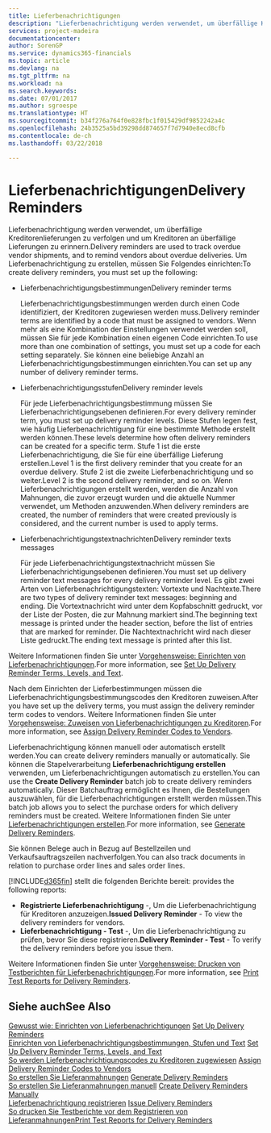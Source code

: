 ```yaml
---
title: Lieferbenachrichtigungen
description: "Lieferbenachrichtigung werden verwendet, um überfällige Kreditorenlieferungen zu verfolgen und um Kreditoren an überfällige Lieferungen zu erinnern."
services: project-madeira
documentationcenter: 
author: SorenGP
ms.service: dynamics365-financials
ms.topic: article
ms.devlang: na
ms.tgt_pltfrm: na
ms.workload: na
ms.search.keywords: 
ms.date: 07/01/2017
ms.author: sgroespe
ms.translationtype: HT
ms.sourcegitcommit: b34f276a764f0e828fbc1f015429df9852242a4c
ms.openlocfilehash: 24b3525a5bd39298dd874657f7d7940e8ecd8cfb
ms.contentlocale: de-ch
ms.lasthandoff: 03/22/2018

---
```

# <a name="delivery-reminders"></a><span data-ttu-id="d810b-103">Lieferbenachrichtigungen</span><span class="sxs-lookup"><span data-stu-id="d810b-103">Delivery Reminders</span></span>
<span data-ttu-id="d810b-104">Lieferbenachrichtigung werden verwendet, um überfällige Kreditorenlieferungen zu verfolgen und um Kreditoren an überfällige Lieferungen zu erinnern.</span><span class="sxs-lookup"><span data-stu-id="d810b-104">Delivery reminders are used to track overdue vendor shipments, and to remind vendors about overdue deliveries.</span></span> <span data-ttu-id="d810b-105">Um Lieferbenachrichtigung zu erstellen, müssen Sie Folgendes einrichten:</span><span class="sxs-lookup"><span data-stu-id="d810b-105">To create delivery reminders, you must set up the following:</span></span>  

- <span data-ttu-id="d810b-106">Lieferbenachrichtigungsbestimmungen</span><span class="sxs-lookup"><span data-stu-id="d810b-106">Delivery reminder terms</span></span>  

    <span data-ttu-id="d810b-107">Lieferbenachrichtigungsbestimmungen werden durch einen Code identifiziert, der Kreditoren zugewiesen werden muss.</span><span class="sxs-lookup"><span data-stu-id="d810b-107">Delivery reminder terms are identified by a code that must be assigned to vendors.</span></span> <span data-ttu-id="d810b-108">Wenn mehr als eine Kombination der Einstellungen verwendet werden soll, müssen Sie für jede Kombination einen eigenen Code einrichten.</span><span class="sxs-lookup"><span data-stu-id="d810b-108">To use more than one combination of settings, you must set up a code for each setting separately.</span></span> <span data-ttu-id="d810b-109">Sie können eine beliebige Anzahl an Lieferbenachrichtigungsbestimmungen einrichten.</span><span class="sxs-lookup"><span data-stu-id="d810b-109">You can set up any number of delivery reminder terms.</span></span>  

- <span data-ttu-id="d810b-110">Lieferbenachrichtigungsstufen</span><span class="sxs-lookup"><span data-stu-id="d810b-110">Delivery reminder levels</span></span>  

    <span data-ttu-id="d810b-111">Für jede Lieferbenachrichtigungsbestimmung müssen Sie Lieferbenachrichtigungsebenen definieren.</span><span class="sxs-lookup"><span data-stu-id="d810b-111">For every delivery reminder term, you must set up delivery reminder levels.</span></span> <span data-ttu-id="d810b-112">Diese Stufen legen fest, wie häufig Lieferbenachrichtigung für eine bestimmte Methode erstellt werden können.</span><span class="sxs-lookup"><span data-stu-id="d810b-112">These levels determine how often delivery reminders can be created for a specific term.</span></span> <span data-ttu-id="d810b-113">Stufe 1 ist die erste Lieferbenachrichtigung, die Sie für eine überfällige Lieferung erstellen.</span><span class="sxs-lookup"><span data-stu-id="d810b-113">Level 1 is the first delivery reminder that you create for an overdue delivery.</span></span> <span data-ttu-id="d810b-114">Stufe 2 ist die zweite Lieferbenachrichtigung und so weiter.</span><span class="sxs-lookup"><span data-stu-id="d810b-114">Level 2 is the second delivery reminder, and so on.</span></span> <span data-ttu-id="d810b-115">Wenn Lieferbenachrichtigungen erstellt werden, werden die Anzahl von Mahnungen, die zuvor erzeugt wurden und die aktuelle Nummer verwendet, um Methoden anzuwenden.</span><span class="sxs-lookup"><span data-stu-id="d810b-115">When delivery reminders are created, the number of reminders that were created previously is considered, and the current number is used to apply terms.</span></span>  

- <span data-ttu-id="d810b-116">Lieferbenachrichtigungstextnachrichten</span><span class="sxs-lookup"><span data-stu-id="d810b-116">Delivery reminder texts messages</span></span>  

    <span data-ttu-id="d810b-117">Für jede Lieferbenachrichtigungstextnachricht müssen Sie Lieferbenachrichtigungsebenen definieren.</span><span class="sxs-lookup"><span data-stu-id="d810b-117">You must set up delivery reminder text messages for every delivery reminder level.</span></span> <span data-ttu-id="d810b-118">Es gibt zwei Arten von Lieferbenachrichtigungstexten: Vortexte und Nachtexte.</span><span class="sxs-lookup"><span data-stu-id="d810b-118">There are two types of delivery reminder text messages: beginning and ending.</span></span> <span data-ttu-id="d810b-119">Die Vortextnachricht wird unter dem Kopfabschnitt gedruckt, vor der Liste der Posten, die zur Mahnung markiert sind.</span><span class="sxs-lookup"><span data-stu-id="d810b-119">The beginning text message is printed under the header section, before the list of entries that are marked for reminder.</span></span> <span data-ttu-id="d810b-120">Die Nachtextnachricht wird nach dieser Liste gedruckt.</span><span class="sxs-lookup"><span data-stu-id="d810b-120">The ending text message is printed after this list.</span></span>  

<span data-ttu-id="d810b-121">Weitere Informationen finden Sie unter [Vorgehensweise: Einrichten von Lieferbenachrichtigungen](how-to-set-up-delivery-reminder-terms-levels-and-text.md).</span><span class="sxs-lookup"><span data-stu-id="d810b-121">For more information, see [Set Up Delivery Reminder Terms, Levels, and Text](how-to-set-up-delivery-reminder-terms-levels-and-text.md).</span></span>  

<span data-ttu-id="d810b-122">Nach dem Einrichten der Lieferbestimmungen müssen die Lieferbenachrichtigungsbestimmungscodes den Kreditoren zuweisen.</span><span class="sxs-lookup"><span data-stu-id="d810b-122">After you have set up the delivery terms, you must assign the delivery reminder term codes to vendors.</span></span> <span data-ttu-id="d810b-123">Weitere Informationen finden Sie unter [Vorgehensweise: Zuweisen von Lieferbenachrichtigungen zu Kreditoren](how-to-assign-delivery-reminder-codes-to-vendors.md).</span><span class="sxs-lookup"><span data-stu-id="d810b-123">For more information, see [Assign Delivery Reminder Codes to Vendors](how-to-assign-delivery-reminder-codes-to-vendors.md).</span></span>  

<span data-ttu-id="d810b-124">Lieferbenachrichtigung können manuell oder automatisch erstellt werden.</span><span class="sxs-lookup"><span data-stu-id="d810b-124">You can create delivery reminders manually or automatically.</span></span> <span data-ttu-id="d810b-125">Sie können die Stapelverarbeitung **Lieferbenachrichtigung erstellen** verwenden, um Lieferbenachrichtigungen automatisch zu erstellen.</span><span class="sxs-lookup"><span data-stu-id="d810b-125">You can use the **Create Delivery Reminder** batch job to create delivery reminders automatically.</span></span> <span data-ttu-id="d810b-126">Dieser Batchauftrag ermöglicht es Ihnen, die Bestellungen auszuwählen, für die Lieferbenachrichtigungen erstellt werden müssen.</span><span class="sxs-lookup"><span data-stu-id="d810b-126">This batch job allows you to select the purchase orders for which delivery reminders must be created.</span></span> <span data-ttu-id="d810b-127">Weitere Informationen finden Sie unter [Lieferbenachrichtigungen erstellen](how-to-issue-delivery-reminders.md).</span><span class="sxs-lookup"><span data-stu-id="d810b-127">For more information, see [Generate Delivery Reminders](how-to-issue-delivery-reminders.md).</span></span>  

<span data-ttu-id="d810b-128">Sie können Belege auch in Bezug auf Bestellzeilen und Verkaufsauftragszeilen nachverfolgen.</span><span class="sxs-lookup"><span data-stu-id="d810b-128">You can also track documents in relation to purchase order lines and sales order lines.</span></span>  

[!INCLUDE[d365fin](../../includes/d365fin_md.md)]<span data-ttu-id="d810b-129"> stellt die folgenden Berichte bereit:</span><span class="sxs-lookup"><span data-stu-id="d810b-129"> provides the following reports:</span></span>  

- <span data-ttu-id="d810b-130">**Registrierte Lieferbenachrichtigung** -, Um die Lieferbenachrichtigung für Kreditoren anzuzeigen.</span><span class="sxs-lookup"><span data-stu-id="d810b-130">**Issued Delivery Reminder** - To view the delivery reminders for vendors.</span></span>  
- <span data-ttu-id="d810b-131">**Lieferbenachrichtigung - Test** -, Um die Lieferbenachrichtigung zu prüfen, bevor Sie diese registrieren.</span><span class="sxs-lookup"><span data-stu-id="d810b-131">**Delivery Reminder - Test** - To verify the delivery reminders before you issue them.</span></span>  

<span data-ttu-id="d810b-132">Weitere Informationen finden Sie unter [Vorgehensweise: Drucken von Testberichten für  Lieferbenachrichtigungen](how-to-print-test-reports-for-delivery-reminders.md).</span><span class="sxs-lookup"><span data-stu-id="d810b-132">For more information, see [Print Test Reports for Delivery Reminders](how-to-print-test-reports-for-delivery-reminders.md).</span></span>  

## <a name="see-also"></a><span data-ttu-id="d810b-133">Siehe auch</span><span class="sxs-lookup"><span data-stu-id="d810b-133">See Also</span></span>  
 <span data-ttu-id="d810b-134">[Gewusst wie: Einrichten von Lieferbenachrichtigungen](how-to-set-up-delivery-reminders.md) </span><span class="sxs-lookup"><span data-stu-id="d810b-134">[Set Up Delivery Reminders](how-to-set-up-delivery-reminders.md) </span></span>  
 <span data-ttu-id="d810b-135">[Einrichten von Lieferbenachrichtigungsbestimmungen, Stufen und Text](how-to-set-up-delivery-reminder-terms-levels-and-text.md) </span><span class="sxs-lookup"><span data-stu-id="d810b-135">[Set Up Delivery Reminder Terms, Levels, and Text](how-to-set-up-delivery-reminder-terms-levels-and-text.md) </span></span>  
 <span data-ttu-id="d810b-136">[So werden Lieferbenachrichtigungscodes zu Kreditoren zugewiesen](how-to-assign-delivery-reminder-codes-to-vendors.md) </span><span class="sxs-lookup"><span data-stu-id="d810b-136">[Assign Delivery Reminder Codes to Vendors](how-to-assign-delivery-reminder-codes-to-vendors.md) </span></span>  
 <span data-ttu-id="d810b-137">[So erstellen Sie Lieferanmahnungen](how-to-generate-delivery-reminders.md) </span><span class="sxs-lookup"><span data-stu-id="d810b-137">[Generate Delivery Reminders](how-to-generate-delivery-reminders.md) </span></span>  
 <span data-ttu-id="d810b-138">[So erstellen Sie Lieferanmahnungen manuell](how-to-create-delivery-reminders-manually.md) </span><span class="sxs-lookup"><span data-stu-id="d810b-138">[Create Delivery Reminders Manually](how-to-create-delivery-reminders-manually.md) </span></span>  
 <span data-ttu-id="d810b-139">[Lieferbenachrichtigung registrieren](how-to-issue-delivery-reminders.md) </span><span class="sxs-lookup"><span data-stu-id="d810b-139">[Issue Delivery Reminders](how-to-issue-delivery-reminders.md) </span></span>  
 [<span data-ttu-id="d810b-140">So drucken Sie Testberichte vor dem Registrieren von Lieferanmahnungen</span><span class="sxs-lookup"><span data-stu-id="d810b-140">Print Test Reports for Delivery Reminders</span></span>](how-to-print-test-reports-for-delivery-reminders.md)


